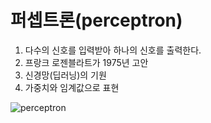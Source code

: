 # 퍼셉트론(perceptron)
1. 다수의 신호를 입력받아 하나의 신호를 출력한다.
2. 프랑크 로젠블라트가 1975년 고안
3. 신경망(딥러닝)의 기원
4. 가중치와 임계값으로 표현

![perceptron]()

